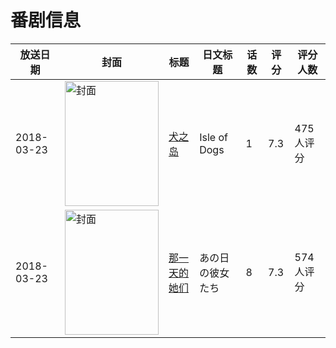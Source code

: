 # 番剧信息

|放送日期|封面|标题|日文标题|话数|评分|评分人数|
|---|---|---|---|---|---|---|
|2018-03-23|<img src="//lain.bgm.tv/pic/cover/c/64/cc/225561_14L6A.jpg" alt="封面" style="width:150px;height:200px;object-fit:cover;">|[犬之岛](https://bangumi.tv/subject/225561)|Isle of Dogs|1|7.3|475人评分|
|2018-03-23|<img src="//lain.bgm.tv/pic/cover/c/f0/98/265374_kHC54.jpg" alt="封面" style="width:150px;height:200px;object-fit:cover;">|[那一天的她们](https://bangumi.tv/subject/265374)|あの日の彼女たち|8|7.3|574人评分|
